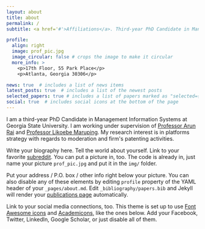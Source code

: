 ```yaml
---
layout: about
title: about
permalink: /
subtitle: <a href='#'>Affiliations</a>. Third-year PhD Candidate in Management Information Systems at Georgia State University.

profile:
  align: right
  image: prof_pic.jpg
  image_circular: false # crops the image to make it circular
  more_info: >
    <p>17th Floor, 55 Park Place</p>
    <p>Atlanta, Georgia 30306</p>

news: true  # includes a list of news items
latest_posts: true  # includes a list of the newest posts
selected_papers: true # includes a list of papers marked as "selected={true}"
social: true  # includes social icons at the bottom of the page
---
```


I am a third-year PhD Candidate in Management Information Systems at Georgia State University. I am working under supervision of [Professor Arun Rai](https://www.arunrai.net/) and [Professor Likoebe Maruping](https://lmaruping.com/). My research interest is in platforms strategy with regards to moderation and firm's patenting activities. 

Write your biography here. Tell the world about yourself. Link to your favorite [subreddit](http://reddit.com). You can put a picture in, too. The code is already in, just name your picture `prof_pic.jpg` and put it in the `img/` folder.

Put your address / P.O. box / other info right below your picture. You can also disable any of these elements by editing `profile` property of the YAML header of your `_pages/about.md`. Edit `_bibliography/papers.bib` and Jekyll will render your [publications page](/al-folio/publications/) automatically.

Link to your social media connections, too. This theme is set up to use [Font Awesome icons](http://fortawesome.github.io/Font-Awesome/) and [Academicons](https://jpswalsh.github.io/academicons/), like the ones below. Add your Facebook, Twitter, LinkedIn, Google Scholar, or just disable all of them.